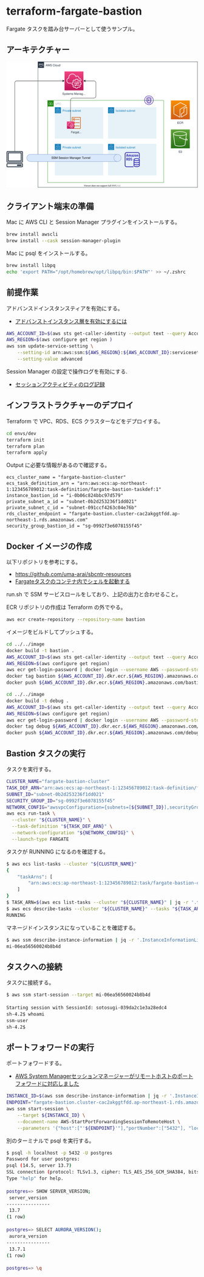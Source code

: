 # terraform-fargate-bastion

Fargate タスクを踏み台サーバーとして使うサンプル。

## アーキテクチャー

![image](architecture.drawio.svg)

## クライアント端末の準備

Mac に AWS CLI と Session Manager プラグインをインストールする。

```sh
brew install awscli
brew install --cask session-manager-plugin
```

Mac に psql をインストールする。

```sh
brew install libpq
echo 'export PATH="/opt/homebrew/opt/libpq/bin:$PATH"' >> ~/.zshrc
```

## 前提作業

アドバンスドインスタンスティアを有効にする。

- [アドバンストインスタンス層を有効にするには](https://docs.aws.amazon.com/ja_jp/systems-manager/latest/userguide/systems-manager-managedinstances-advanced.html)

```sh
AWS_ACCOUNT_ID=$(aws sts get-caller-identity --output text --query Account)
AWS_REGION=$(aws configure get region )
aws ssm update-service-setting \
    --setting-id arn:aws:ssm:${AWS_REGION}:${AWS_ACCOUNT_ID}:servicesetting/ssm/managed-instance/activation-tier \
    --setting-value advanced
```

Session Manager の設定で操作ログを有効にする.

- [セッションアクティビティのログ記録](https://docs.aws.amazon.com/ja_jp/systems-manager/latest/userguide/session-manager-logging.html)

## インフラストラクチャーのデプロイ

Terraform で VPC、RDS、ECS クラスターなどをデプロイする。

```sh
cd envs/dev
terraform init
terraform plan
terraform apply
```

Output に必要な情報があるので確認する。

```
ecs_cluster_name = "fargate-bastion-cluster"
ecs_task_definition_arn = "arn:aws:ecs:ap-northeast-1:123456789012:task-definition/fargate-bastion-taskdef:1"
instance_bastion_id = "i-0b06c824bbc97d579"
private_subnet_a_id = "subnet-0b2d253236f1dd021"
private_subnet_c_id = "subnet-091ccf4263c04e76b"
rds_cluster_endpoint = "fargate-bastion.cluster-cac2akggtfdd.ap-northeast-1.rds.amazonaws.com"
security_group_bastion_id = "sg-0992f3e6078155f45"
```

## Docker イメージの作成

以下リポジトリを参考にする。

- https://github.com/uma-arai/sbcntr-resources
- [Fargateタスクのコンテナ内でシェルを起動する](https://sotoiwa.hatenablog.com/entry/2020/04/27/193815)

run.sh で SSM サービスロールをしており、上記の出力と合わせること。

ECR リポジトリの作成は Terraform の外でやる。

```sh
aws ecr create-repository --repository-name bastion
```

イメージをビルドしてプッシュする。

```sh
cd ../../image
docker build -t bastion .
AWS_ACCOUNT_ID=$(aws sts get-caller-identity --output text --query Account)
AWS_REGION=$(aws configure get region)
aws ecr get-login-password | docker login --username AWS --password-stdin https://${AWS_ACCOUNT_ID}.dkr.ecr.${AWS_REGION}.amazonaws.com
docker tag bastion ${AWS_ACCOUNT_ID}.dkr.ecr.${AWS_REGION}.amazonaws.com/bastion
docker push ${AWS_ACCOUNT_ID}.dkr.ecr.${AWS_REGION}.amazonaws.com/bastion
```

```sh
cd ../../image
docker build -t debug .
AWS_ACCOUNT_ID=$(aws sts get-caller-identity --output text --query Account)
AWS_REGION=$(aws configure get region)
aws ecr get-login-password | docker login --username AWS --password-stdin https://${AWS_ACCOUNT_ID}.dkr.ecr.${AWS_REGION}.amazonaws.com
docker tag debug ${AWS_ACCOUNT_ID}.dkr.ecr.${AWS_REGION}.amazonaws.com/debug
docker push ${AWS_ACCOUNT_ID}.dkr.ecr.${AWS_REGION}.amazonaws.com/debug
```

## Bastion タスクの実行

タスクを実行する。

```sh
CLUSTER_NAME="fargate-bastion-cluster"
TASK_DEF_ARN="arn:aws:ecs:ap-northeast-1:123456789012:task-definition/fargate-bastion-taskdef:1"
SUBNET_ID="subnet-0b2d253236f1dd021"
SECURITY_GROUP_ID="sg-0992f3e6078155f45"
NETWORK_CONFIG="awsvpcConfiguration={subnets=[${SUBNET_ID}],securityGroups=[${SECURITY_GROUP_ID}],assignPublicIp=DISABLED}"
aws ecs run-task \
  --cluster "${CLUSTER_NAME}" \
  --task-definition "${TASK_DEF_ARN}" \
  --network-configuration "${NETWORK_CONFIG}" \
  --launch-type FARGATE
```

タスクが RUNNING になるのを確認する。

```sh
$ aws ecs list-tasks --cluster "${CLUSTER_NAME}"
{
    "taskArns": [
        "arn:aws:ecs:ap-northeast-1:123456789012:task/fargate-bastion-cluster/23fa6847954045f39645485caa8d607c"
    ]
}
$ TASK_ARN=$(aws ecs list-tasks --cluster "${CLUSTER_NAME}" | jq -r '.taskArns[0]')
$ aws ecs describe-tasks --cluster "${CLUSTER_NAME}" --tasks "${TASK_ARN}" | jq -r '.tasks[].lastStatus'
RUNNING
```

マネージドインスタンスになっていることを確認する。

```sh
$ aws ssm describe-instance-information | jq -r '.InstanceInformationList[] | select ( .Name ) | select( .Name | contains("bastion") ) | .InstanceId'
mi-06ea56560024b8b4d
```

## タスクへの接続

タスクに接続する。

```sh
$ aws ssm start-session --target mi-06ea56560024b8b4d

Starting session with SessionId: sotosugi-039da2c1e3a28edc4
sh-4.2$ whoami
ssm-user
sh-4.2$
```

## ポートフォワードの実行

ポートフォワードする。

- [AWS System Managerセッションマネージャーがリモートホストのポートフォワードに対応しました](https://dev.classmethod.jp/articles/aws-ssm-support-remote-host-port-forward/)

```sh
INSTANCE_ID=$(aws ssm describe-instance-information | jq -r '.InstanceInformationList[] | select ( .Name ) | select( .Name | contains("bastion") ) | .InstanceId' | head -1)
ENDPOINT="fargate-bastion.cluster-cac2akggtfdd.ap-northeast-1.rds.amazonaws.com"
aws ssm start-session \
    --target ${INSTANCE_ID} \
    --document-name AWS-StartPortForwardingSessionToRemoteHost \
    --parameters '{"host":["'${ENDPOINT}'"],"portNumber":["5432"], "localPortNumber":["5432"]}'
```

別のターミナルで psql を実行する。

```sh
$ psql -h localhost -p 5432 -U postgres
Password for user postgres:
psql (14.5, server 13.7)
SSL connection (protocol: TLSv1.3, cipher: TLS_AES_256_GCM_SHA384, bits: 256, compression: off)
Type "help" for help.

postgres=> SHOW SERVER_VERSION;
 server_version
----------------
 13.7
(1 row)

postgres=> SELECT AURORA_VERSION();
 aurora_version
----------------
 13.7.1
(1 row)

postgres=> \q
```
